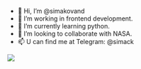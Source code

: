 - 👋 Hi, I’m @simakovand
- 👀 I’m working in frontend development.
- 🌱 I’m currently learning python.
- 💞️ I’m looking to collaborate with NASA.
- 📫 U can find me at Telegram: @simack

<img src="{https://img.shields.io/badge/Telegram-2CA5E0?style=for-the-badge&logo=telegram&logoColor=white}" />

